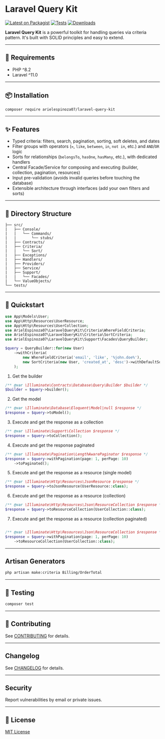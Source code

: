 # Laravel Query Kit

[![Latest on Packagist](https://img.shields.io/packagist/v/arielespinoza07/laravel-query-kit.svg?style=flat-square)](https://packagist.org/packages/arielespinoza07/laravel-query-kit)
[![Tests](https://img.shields.io/github/actions/workflow/status/arielespinoza07/laravel-query-kit/run-tests.yml?label=tests)](https://github.com/arielespinoza07/laravel-query-kit/actions)
[![Downloads](https://img.shields.io/packagist/dt/arielespinoza07/laravel-query-kit.svg?style=flat-square)](https://packagist.org/packages/arielespinoza07/laravel-query-kit)


**Laravel Query Kit** is a powerful toolkit for handling queries via criteria pattern. It's built with SOLID principles and easy to extend.

---

## 🧱 Requirements

- PHP ^8.2
- Laravel ^11.0

---

## 📦 Installation

```bash
composer require arielespinoza07/laravel-query-kit
```

---

## ✨ Features

- Typed criteria: filters, search, pagination, sorting, soft deletes, and dates
- Filter groups with operators (`=`, `like`, `between`, `in`, `not in`, etc.) and `AND`/`OR` logic
- Sorts for relationships (`belongsTo`, `hasOne`, `hasMany`, etc.), with dedicated handlers
- Central Facade/Service for composing and executing (builder, collection, pagination, resources)
- Input pre-validation (avoids invalid queries before touching the database)
- Extensible architecture through interfaces (add your own filters and sorts)

---

## 📁 Directory Structure

```
├── src/
|   ├── Console/
|   |   └── Commands/
|   |       └── stubs/
|   ├── Contracts/
|   ├── Criteria/
|   |   └── Sort/
|   ├── Exceptions/
|   ├── Handlers/
|   ├── Providers/
|   ├── Service/
|   ├── Support/
|   |   └── Facades/
|   └── ValueObjects/
└── tests/
```

---

## 🚀 Quickstart

```php
use App\Models\User;
use App\Http\Resources\UserResource;
use App\Http\Resources\UserCollection;
use ArielEspinoza07\LaravelQueryKit\Criteria\WhereFieldCriteria;
use ArielEspinoza07\LaravelQueryKit\Criteria\SortCriteria;
use ArielEspinoza07\LaravelQueryKit\Support\Facades\QueryBuilder;

$query = QueryBuilder::for(new User)
    ->withCriteria(
        new WhereFieldCriteria('email', 'like', '%john.doe%'),
        new SortCriteria(new User, 'created_at', 'desc')->withDefaultSorts()
    );
```

1. Get the builder

```php
/** @var \Illuminate\Contracts\Database\Query\Builder $builder */
$builder = $query->builder();
```

2. Get the model

```php
/** @var \Illuminate\Database\Eloquent\Model|null $response */
$response = $query->toModel();
```

3. Execute and get the response as a collection

```php
/** @var \Illuminate\Support\Collection $response */
$response = $query->toCollection();
```

4. Execute and get the response paginated

```php
/** @var \Illuminate\Pagination\LengthAwarePaginator $response */
$response = $query->withPagination(page: 1, perPage: 10)
    ->toPaginated();
```

5. Execute and get the response as a resource (single model)

```php
/** @var \Illuminate\Http\Resources\JsonResource $response */
$response = $query->toJsonResource(UserResource::class);
```

6. Execute and get the response as a resource (collection)

```php
/** @var \Illuminate\Http\Resources\Json\ResourceCollection $response */
$response = $query->toResourceCollection(UserCollection::class);
```

7. Execute and get the response as a resource (collection paginated)

```php

/** @var \Illuminate\Http\Resources\Json\ResourceCollection $response */
$response = $query->withPagination(page: 1, perPage: 10)
    ->toResourceCollection(UserCollection::class);
```

---

## Artisan Generators

```bash
php artisan make:criteria Billing/OrderTotal
```

---

## 🧪 Testing

```bash
composer test
```

---

## 🤝 Contributing

See [CONTRIBUTING](CONTRIBUTING.md) for details.

---

## Changelog

See [CHANGELOG](CHANGELOG.md) for details.

---

## Security

Report vulnerabilities by email or private issues.

---

## 📜 License

[MIT License](LICENSE)